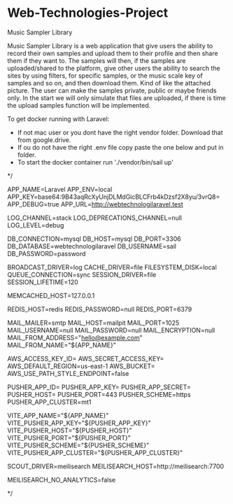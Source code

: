 # Web-Technologies-Project
Music Sampler Library

Music Sampler Library is a web application that give users the ability to record their own samples and upload them to their profile and then share them if they want to. The samples will then, if the samples are uploaded/shared to the platform, give other users the ability to search the sites by using filters, for specific samples, or the music scale key of samples and so on, and then download them. Kind of like the attached picture. The user can make the samples private, public or maybe friends only. In the start we will only simulate that files are uploaded, if there is time the upload samples function will be implemented.

To get docker running with Laravel:

- If not mac user or you dont have the right vendor folder. Download that from google.drive.
- If ou do not have the right .env file copy paste the one below and put in folder.
- To start the docker container run './vendor/bin/sail up'

*/

APP_NAME=Laravel
APP_ENV=local
APP_KEY=base64:9B43aqRcXyUnjDLMdGicBLCFrb4kDzsf2X8yu/3vrQ8=
APP_DEBUG=true
APP_URL=http://webtechnologilaravel.test

LOG_CHANNEL=stack
LOG_DEPRECATIONS_CHANNEL=null
LOG_LEVEL=debug

DB_CONNECTION=mysql
DB_HOST=mysql
DB_PORT=3306
DB_DATABASE=webtechnologilaravel
DB_USERNAME=sail
DB_PASSWORD=password

BROADCAST_DRIVER=log
CACHE_DRIVER=file
FILESYSTEM_DISK=local
QUEUE_CONNECTION=sync
SESSION_DRIVER=file
SESSION_LIFETIME=120

MEMCACHED_HOST=127.0.0.1

REDIS_HOST=redis
REDIS_PASSWORD=null
REDIS_PORT=6379

MAIL_MAILER=smtp
MAIL_HOST=mailpit
MAIL_PORT=1025
MAIL_USERNAME=null
MAIL_PASSWORD=null
MAIL_ENCRYPTION=null
MAIL_FROM_ADDRESS="hello@example.com"
MAIL_FROM_NAME="${APP_NAME}"

AWS_ACCESS_KEY_ID=
AWS_SECRET_ACCESS_KEY=
AWS_DEFAULT_REGION=us-east-1
AWS_BUCKET=
AWS_USE_PATH_STYLE_ENDPOINT=false

PUSHER_APP_ID=
PUSHER_APP_KEY=
PUSHER_APP_SECRET=
PUSHER_HOST=
PUSHER_PORT=443
PUSHER_SCHEME=https
PUSHER_APP_CLUSTER=mt1

VITE_APP_NAME="${APP_NAME}"
VITE_PUSHER_APP_KEY="${PUSHER_APP_KEY}"
VITE_PUSHER_HOST="${PUSHER_HOST}"
VITE_PUSHER_PORT="${PUSHER_PORT}"
VITE_PUSHER_SCHEME="${PUSHER_SCHEME}"
VITE_PUSHER_APP_CLUSTER="${PUSHER_APP_CLUSTER}"

SCOUT_DRIVER=meilisearch
MEILISEARCH_HOST=http://meilisearch:7700

MEILISEARCH_NO_ANALYTICS=false

*/
